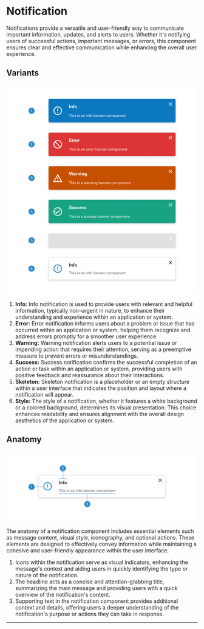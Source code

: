 # Notification

Notifications provide a versatile and user-friendly way to communicate important information, updates, and alerts to users. Whether it's notifying users of successful actions, important messages, or errors, this component ensures clear and effective communication while enhancing the overall user experience.

## Variants

<img src="../../assets/images/components/notification-variants.jpg" alt="notification-variants" width="752"/>

1. <b>Info:</b> Info notification is used to provide users with relevant and helpful information, typically non-urgent in nature, to enhance their understanding and experience within an application or system.
2. <b>Error:</b> Error notification informs users about a problem or issue that has occurred within an application or system, helping them recognize and address errors promptly for a smoother user experience.
3. <b>Warning:</b> Warning notification alerts users to a potential issue or impending action that requires their attention, serving as a preemptive measure to prevent errors or misunderstandings.
4. <b>Success:</b> Success notification confirms the successful completion of an action or task within an application or system, providing users with positive feedback and reassurance about their interactions.
3. <b>Skeleton:</b> Skeleton notification is a placeholder or an empty structure within a user interface that indicates the position and layout where a notification will appear.
4. <b>Style:</b> The style of a notification, whether it features a white background or a colored background, determines its visual presentation. This choice enhances readability and ensures alignment with the overall design aesthetics of the application or system.

## Anatomy

<img src="../../assets/images/components/notification-anatomy.jpg" alt="notification-anatomy" width="752"/>

The anatomy of a notification component includes essential elements such as message content, visual style, iconography, and optional actions. These elements are designed to effectively convey information while maintaining a cohesive and user-friendly appearance within the user interface.

1. Icons within the notification serve as visual indicators, enhancing the message's context and aiding users in quickly identifying the type or nature of the notification.
2. The headline acts as a concise and attention-grabbing title, summarizing the main message and providing users with a quick overview of the notification's content.
3. Supporting text in the notification component provides additional context and details, offering users a deeper understanding of the notification's purpose or actions they can take in response.


___

